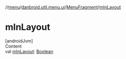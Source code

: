 //[menu](../../index.md)/[danbroid.util.menu.ui](../index.md)/[MenuFragment](index.md)/[mInLayout](m-in-layout.md)



# mInLayout  
[androidJvm]  
Content  
val [mInLayout](m-in-layout.md): [Boolean](https://kotlinlang.org/api/latest/jvm/stdlib/kotlin/-boolean/index.html)  



